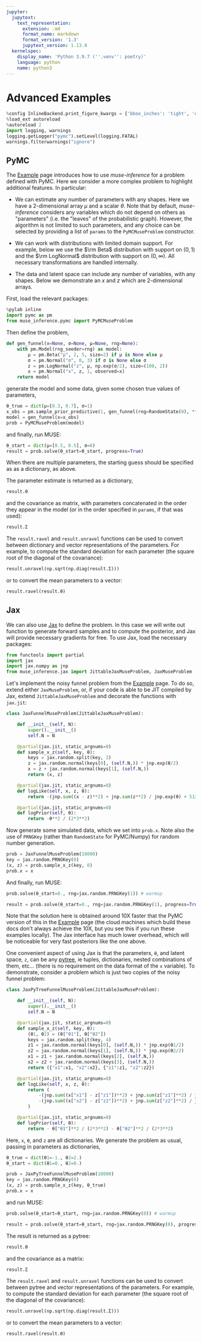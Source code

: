 ```yaml
---
jupyter:
  jupytext:
    text_representation:
      extension: .md
      format_name: markdown
      format_version: '1.3'
      jupytext_version: 1.13.8
  kernelspec:
    display_name: 'Python 3.9.7 (''.venv'': poetry)'
    language: python
    name: python3
---
```


# Advanced Examples

```python nbsphinx="hidden" tags=[]
%config InlineBackend.print_figure_kwargs = {'bbox_inches': 'tight', 'dpi': 110}
%load_ext autoreload
%autoreload 2
import logging, warnings
logging.getLogger("pymc").setLevel(logging.FATAL)
warnings.filterwarnings("ignore")
```

## PyMC


The [Example](example.html) page introduces how to use *muse-inference* for a problem defined with PyMC. Here we consider a more complex problem to highlight additional features. In particular:

* We can estimate any number of parameters with any shapes. Here we have a 2-dimensional array $\mu$ and a scalar $\theta$. Note that by default, *muse-inference* considers any variables which do not depend on others as "parameters" (i.e. the "leaves" of the probabilistic graph). However, the algorithm is not limited to such parameters, and any choice can be selected by providing a list of `params` to the `PyMCMuseProblem` constructor.

* We can work with distributions with limited domain support. For example, below we use the $\rm Beta$ distribution with support on $(0,1)$ and the $\rm LogNormal$ distribution with support on $(0,\infty)$. All necessary transformations are handled internally.

* The data and latent space can include any number of variables, with any shapes. Below we demonstrate an $x$ and $z$ which are 2-dimensional arrays. 

First, load the relevant packages:

```python
%pylab inline
import pymc as pm
from muse_inference.pymc import PyMCMuseProblem
```

Then define the problem,

```python
def gen_funnel(x=None, σ=None, μ=None, rng=None):
    with pm.Model(rng_seeder=rng) as model:
        μ = pm.Beta("μ", 2, 5, size=2) if μ is None else μ
        σ = pm.Normal("σ", 0, 3) if σ is None else σ
        z = pm.LogNormal("z", μ, np.exp(σ/2), size=(100, 2))
        x = pm.Normal("x", z, 1, observed=x)
    return model
```

generate the model and some data, given some chosen true values of parameters,

```python
θ_true = dict(μ=[0.3, 0.7], σ=1)
x_obs = pm.sample_prior_predictive(1, gen_funnel(rng=RandomState(0), **θ_true)).prior.x[0,0]
model = gen_funnel(x=x_obs)
prob = PyMCMuseProblem(model)
```

and finally, run MUSE:

```python
θ_start = dict(μ=[0.5, 0.5], σ=0)
result = prob.solve(θ_start=θ_start, progress=True)
```

When there are multiple parameters, the starting guess should be specified as as a dictionary, as above.

The parameter estimate is returned as a dictionary,

```python
result.θ
```

 and the covariance as matrix, with parameters concatenated in the order they appear in the model (or in the order specified in `params`, if that was used):

```python
result.Σ
```

The `result.ravel` and `result.unravel` functions can be used to convert between dictionary and vector representations of the parameters. For example, to compute the standard deviation for each parameter (the square root of the diagonal of the covariance):

```python
result.unravel(np.sqrt(np.diag(result.Σ)))
```

or to convert the mean parameters to a vector:

```python
result.ravel(result.θ)
```

## Jax


We can also use [Jax](https://jax.readthedocs.io/) to define the problem. In this case we will write out function to generate forward samples and to compute the posterior, and Jax will provide necessary gradients for free. To use Jax, load the necessary packages:

```python
from functools import partial
import jax
import jax.numpy as jnp
from muse_inference.jax import JittableJaxMuseProblem, JaxMuseProblem
```

Let's implement the noisy funnel problem from the [Example](example.html) page. To do so, extend either `JaxMuseProblem`, or, if your code is able to be JIT compiled by Jax, extend `JittableJaxMuseProblem` and decorate the functions with `jax.jit`:

```python
class JaxFunnelMuseProblem(JittableJaxMuseProblem):

    def __init__(self, N):
        super().__init__()
        self.N = N

    @partial(jax.jit, static_argnums=0)
    def sample_x_z(self, key, θ):
        keys = jax.random.split(key, 2)
        z = jax.random.normal(keys[0], (self.N,)) * jnp.exp(θ/2)
        x = z + jax.random.normal(keys[1], (self.N,))
        return (x, z)

    @partial(jax.jit, static_argnums=0)
    def logLike(self, x, z, θ):
        return -(jnp.sum((x - z)**2) + jnp.sum(z**2) / jnp.exp(θ) + 512*θ) / 2

    @partial(jax.jit, static_argnums=0)
    def logPrior(self, θ):
        return -θ**2 / (2*3**2)
```

Now generate some simulated data, which we set into `prob.x`. Note also the use of `PRNGKey` (rather than `RandomState` for PyMC/Numpy) for random number generation. 

```python
prob = JaxFunnelMuseProblem(10000)
key = jax.random.PRNGKey(0)
(x, z) = prob.sample_x_z(key, 0)
prob.x = x
```

And finally, run MUSE:

```python nbsphinx="hidden" tags=[]
prob.solve(θ_start=0., rng=jax.random.PRNGKey(1)) # warmup
```

```python
result = prob.solve(θ_start=0., rng=jax.random.PRNGKey(1), progress=True)
```

Note that the solution here is obtained around 10X faster that the PyMC version of this in the [Example](example.html) page (the cloud machines which build these docs don't always achieve the 10X, but you see this if you run these examples locally). The Jax interface has much lower overhead, which will be noticeable for very fast posteriors like the one above. 


One convenient aspect of using Jax is that the parameters, `θ`, and latent space, `z`, can be any [pytree](https://jax.readthedocs.io/en/latest/pytrees.html), ie tuples, dictionaries, nested combinations of them, etc... (there is no requirement on the data format of the `x` variable). To demonstrate, consider a problem which is just two copies of the noisy funnel problem:

```python
class JaxPyTreeFunnelMuseProblem(JittableJaxMuseProblem):

    def __init__(self, N):
        super().__init__()
        self.N = N

    @partial(jax.jit, static_argnums=0)
    def sample_x_z(self, key, θ):
        (θ1, θ2) = (θ["θ1"], θ["θ2"])
        keys = jax.random.split(key, 4)
        z1 = jax.random.normal(keys[0], (self.N,)) * jnp.exp(θ1/2)
        z2 = jax.random.normal(keys[1], (self.N,)) * jnp.exp(θ2/2)        
        x1 = z1 + jax.random.normal(keys[2], (self.N,))
        x2 = z2 + jax.random.normal(keys[3], (self.N,))        
        return ({"x1":x1, "x2":x2}, {"z1":z1, "z2":z2})

    @partial(jax.jit, static_argnums=0)
    def logLike(self, x, z, θ):
        return (
            -(jnp.sum((x["x1"] - z["z1"])**2) + jnp.sum(z["z1"]**2) / jnp.exp(θ["θ1"]) + 512*θ["θ1"]) / 2
            -(jnp.sum((x["x2"] - z["z2"])**2) + jnp.sum(z["z2"]**2) / jnp.exp(θ["θ2"]) + 512*θ["θ2"]) / 2
        )

    @partial(jax.jit, static_argnums=0)
    def logPrior(self, θ):
        return - θ["θ1"]**2 / (2*3**2) - θ["θ2"]**2 / (2*3**2)
```

Here, `x`, `θ`, and `z` are all dictionaries. We generate the problem as usual, passing in parameters as dictionaries,

```python
θ_true = dict(θ1=-1., θ2=2.)
θ_start = dict(θ1=0., θ2=0.)
```

```python
prob = JaxPyTreeFunnelMuseProblem(10000)
key = jax.random.PRNGKey(0)
(x, z) = prob.sample_x_z(key, θ_true)
prob.x = x
```

and run MUSE:

```python nbsphinx="hidden" tags=[]
prob.solve(θ_start=θ_start, rng=jax.random.PRNGKey(0)) # warmup
```

```python
result = prob.solve(θ_start=θ_start, rng=jax.random.PRNGKey(0), progress=True)
```

The result is returned as a pytree:

```python
result.θ
```

and the covariance as a matrix:

```python
result.Σ
```

The `result.ravel` and `result.unravel` functions can be used to convert between pytree and vector representations of the parameters. For example, to compute the standard deviation for each parameter (the square root of the diagonal of the covariance):

```python
result.unravel(np.sqrt(np.diag(result.Σ)))
```

or to convert the mean parameters to a vector:

```python
result.ravel(result.θ)
```
